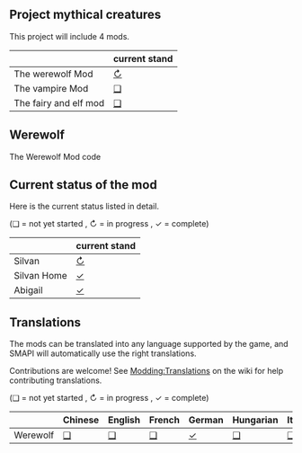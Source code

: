 ## Project mythical creatures
This project will include 4 mods.

&nbsp;                     | current stand
:------------------------- | :-----------------------------------------------------------------------------------------------------------------
The werewolf Mod           | [↻](Werewolf)
The vampire Mod            | [❑](Blank.md)
The fairy and elf mod      | [❑](Blank.md)

## Werewolf
The Werewolf Mod code

## Current status of the mod
Here is the current status listed in detail.

(❑ = not yet started , ↻ = in progress , ✓ = complete)

&nbsp;                     | current stand
:------------------------- | :-----------------------------------------------------------------------------------------------------------------
Silvan                     | [↻](Werewolf/assets/NpcData/Silvan)
Silvan Home                | [✓](Werewolf/assets/NpcData/Silvan)
Abigail                    | [✓](Werewolf/assets/NpcData/Abigail) | [❑](AnimalSocialMenu/i18n) | [✓](AnimalSocialMenu/i18n/hu.json) | [❑](AnimalSocialMenu/i18n) | [❑](AnimalSocialMenu/i18n) | [✓](AnimalSocialMenu/i18n/ko.json) | [❑](AnimalSocialMenu/i18n) | [❑](AnimalSocialMenu/i18n) | [❑](AnimalSocialMenu/i18n) | [✓](AnimalSocialMenu/i18n/es.json) | [✓](AnimalSocialMenu/i18n/th.json) | [❑](AnimalSocialMenu/i18n) | [✓](AnimalSocialMenu/i18n/uk.json)

## Translations
The mods can be translated into any language supported by the game, and SMAPI will automatically use the right translations.

Contributions are welcome! See [Modding:Translations](https://stardewvalleywiki.com/Modding:Translations) on the wiki for help contributing translations.

(❑ = not yet started , ↻ = in progress , ✓ = complete)

&nbsp;                     | Chinese                       | English                       | French                        | German                        | Hungarian                     | Italian                       | Japanese                      | Korean                        | Polish                        | Portuguese                    | Russian                       | Spanish                       | Thai                          | Turkish                       | Ukrainian
:------------------------- | :---------------------------- | :---------------------------- | :---------------------------- | :---------------------------- | :---------------------------- | :---------------------------- | :---------------------------- | :---------------------------- | :---------------------------- | :---------------------------- | :---------------------------- | :---------------------------- | :---------------------------- | :---------------------------- | :----------------------------
Werewolf                   | [❑](Werewolf/Werewolf/i18n)  | [❑](Werewolf/Werewolf/i18n)  | [❑](Werewolf/Werewolf/i18n)  | [✓](Werewolf/Werewolf/i18n)  | [❑](Werewolf/Werewolf/i18n)  | [❑](Werewolf/Werewolf/i18n)  | [❑](Werewolf/Werewolf/i18n)  | [❑](Werewolf/Werewolf/i18n)  | [❑](Werewolf/Werewolf/i18n)  | [❑](Werewolf/Werewolf/i18n)  | [❑](Werewolf/Werewolf/i18n)  | [❑](Werewolf/Werewolf/i18n)  | [❑](Werewolf/Werewolf/i18n)  | [❑](Werewolf/Werewolf/i18n)  | [❑](Werewolf/Werewolf/i18n)
